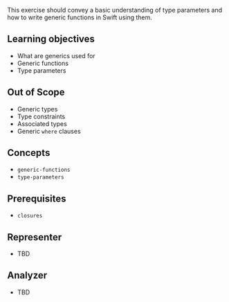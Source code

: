 This exercise should convey a basic understanding of type parameters and how to write generic functions in Swift using them.

## Learning objectives

- What are generics used for
- Generic functions
- Type parameters

## Out of Scope

- Generic types
- Type constraints
- Associated types
- Generic `where` clauses

## Concepts

- `generic-functions`
- `type-parameters`

## Prerequisites

- `closures`

## Representer

- TBD

## Analyzer

- TBD

[generic-functions]: https://docs.swift.org/swift-book/LanguageGuide/Generics.html#ID181
[generic-type-parameters]: https://docs.swift.org/swift-book/LanguageGuide/Generics.html#ID182
